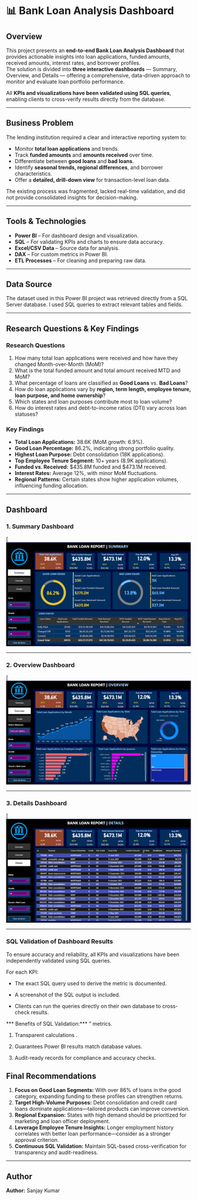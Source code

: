 
# 📊 Bank Loan Analysis Dashboard

## **Overview**
This project presents an **end-to-end Bank Loan Analysis Dashboard** that provides actionable insights into loan applications, funded amounts, received amounts, interest rates, and borrower profiles.  
The solution is divided into **three interactive dashboards** — Summary, Overview, and Details — offering a comprehensive, data-driven approach to monitor and evaluate loan portfolio performance.

All **KPIs and visualizations have been validated using SQL queries**, enabling clients to cross-verify results directly from the database.

---

## **Business Problem**
The lending institution required a clear and interactive reporting system to:
- Monitor **total loan applications** and trends.
- Track **funded amounts** and **amounts received** over time.
- Differentiate between **good loans** and **bad loans**.
- Identify **seasonal trends, regional differences**, and borrower characteristics.
- Offer a **detailed, drill-down view** for transaction-level loan data.
  
The existing process was fragmented, lacked real-time validation, and did not provide consolidated insights for decision-making.

---

## **Tools & Technologies**
- **Power BI** – For dashboard design and visualization.
- **SQL** – For validating KPIs and charts to ensure data accuracy.
- **Excel/CSV Data** – Source data for analysis.
- **DAX** – For custom metrics in Power BI.
- **ETL Processes** – For cleaning and preparing raw data.

---

## **Data Source**

The dataset used in this Power BI project was retrieved directly from a SQL Server database.
I used SQL queries to extract relevant tables and fields.

---

## **Research Questions & Key Findings**

### **Research Questions**
1. How many total loan applications were received and how have they changed Month-over-Month (MoM)?
2. What is the total funded amount and total amount received MTD and MoM?
3. What percentage of loans are classified as **Good Loans** vs. **Bad Loans**?
4. How do loan applications vary by **region, term length, employee tenure, loan purpose, and home ownership**?
5. Which states and loan purposes contribute most to loan volume?
6. How do interest rates and debt-to-income ratios (DTI) vary across loan statuses?

### **Key Findings**
- **Total Loan Applications:** 38.6K (MoM growth: 6.9%).
- **Good Loan Percentage:** 86.2%, indicating strong portfolio quality.
- **Highest Loan Purpose:** Debt consolidation (18K applications).
- **Top Employee Tenure Segment:** 10+ years (8.9K applications).
- **Funded vs. Received:** $435.8M funded and $473.1M received.
- **Interest Rates:** Average 12%, with minor MoM fluctuations.
- **Regional Patterns:** Certain states show higher application volumes, influencing funding allocation.

---

## **Dashboard**

### **1. Summary Dashboard**
[![Summary Dashboard](images/summary.png)

---

### **2. Overview Dashboard**
[![Overview Dashboard](images/overview.png)

---

### **3. Details Dashboard**
[![Details Dashboard](images/details.png)

---

### **SQL Validation of Dashboard Results**

To ensure accuracy and reliability, all KPIs and visualizations have been independently validated using SQL queries.

For each KPI:

- The exact SQL query used to derive the metric is documented.

- A screenshot of the SQL output is included.

- Clients can run the queries directly on their own database to cross-check results.

*** Benefits of SQL Validation:***
” metrics.
1. Transparent calculations .

2. Guarantees Power BI results match database values.

3. Audit-ready records for compliance and accuracy checks.

## **Final Recommendations**
1. **Focus on Good Loan Segments:** With over 86% of loans in the good category, expanding funding to these profiles can strengthen returns.
2. **Target High-Volume Purposes:** Debt consolidation and credit card loans dominate applications—tailored products can improve conversion.
3. **Regional Expansion:** States with high demand should be prioritized for marketing and loan officer deployment.
4. **Leverage Employee Tenure Insights:** Longer employment history correlates with better loan performance—consider as a stronger approval criterion.
5. **Continuous SQL Validation:** Maintain SQL-based cross-verification for transparency and audit-readiness.

---

## **Author**
**Author:** Sanjay Kumar  
